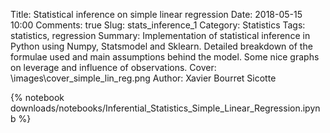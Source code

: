 Title: Statistical inference on simple linear regression
Date: 2018-05-15 10:00
Comments: true
Slug: stats_inference_1
Category: Statistics
Tags: statistics, regression
Summary: Implementation of statistical inference in Python using Numpy, Statsmodel and Sklearn. Detailed breakdown of the formulae used and main assumptions behind the model. Some nice graphs on leverage and influence of observations.
Cover: \images\cover_simple_lin_reg.png
Author: Xavier Bourret Sicotte

{% notebook downloads/notebooks/Inferential_Statistics_Simple_Linear_Regression.ipynb %}


